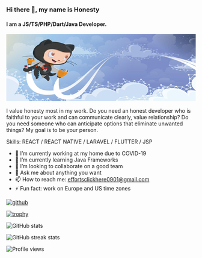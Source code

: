 ### Hi there 👋, my name is Honesty
#### I am a JS/TS/PHP/Dart/Java Developer.
![I am a JS/TS/PHP/Dart/Java Developer.](https://github.com/ClickHere0521/ClickHere0521/blob/main/wp3082268.jpg)

I value honesty most in my work. Do you need an honest developer who is faithful to your work and can communicate clearly, value relationship? Do you need someone who can anticipate options that eliminate unwanted things? My goal is to be your person.

Skills: REACT / REACT NATIVE / LARAVEL / FLUTTER / JSP

- 🔭 I’m currently working at my home due to COVID-19 
- 🌱 I’m currently learning Java Frameworks 
- 👯 I’m looking to collaborate on a good team 
- 💬 Ask me about anything you want 
- 📫 How to reach me: effortsclickhere0901@gmail.com 
- ⚡ Fun fact: work on Europe and US time zones 


[<img src='https://cdn.jsdelivr.net/npm/simple-icons@3.0.1/icons/github.svg' alt='github' height='40'>](https://github.com/ClickHere0521)  

[![trophy](https://github-profile-trophy.vercel.app/?username=ClickHere0521)](https://github.com/ryo-ma/github-profile-trophy)

![GitHub stats](https://github-readme-stats.vercel.app/api?username=ClickHere0521&show_icons=true&count_private=true)  

![GitHub streak stats](https://github-readme-streak-stats.herokuapp.com/?user=ClickHere0521)  

![Profile views](https://gpvc.arturio.dev/ClickHere0521)  

